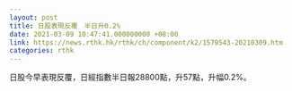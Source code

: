 ```yaml
---
layout: post
title: 日股表現反覆　半日升0.2%
date: 2021-03-09 10:47:41.000000000 +08:00
link: https://news.rthk.hk/rthk/ch/component/k2/1579543-20210309.htm
categories: rthk
---
```


日股今早表現反覆，日經指數半日報28800點，升57點，升幅0.2%。
